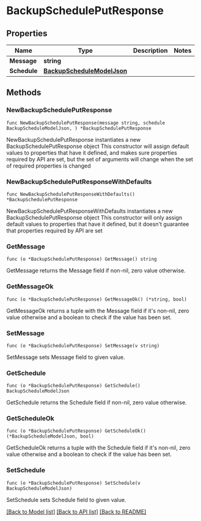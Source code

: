 # BackupSchedulePutResponse

## Properties

Name | Type | Description | Notes
------------ | ------------- | ------------- | -------------
**Message** | **string** |  | 
**Schedule** | [**BackupScheduleModelJson**](BackupScheduleModelJson.md) |  | 

## Methods

### NewBackupSchedulePutResponse

`func NewBackupSchedulePutResponse(message string, schedule BackupScheduleModelJson, ) *BackupSchedulePutResponse`

NewBackupSchedulePutResponse instantiates a new BackupSchedulePutResponse object
This constructor will assign default values to properties that have it defined,
and makes sure properties required by API are set, but the set of arguments
will change when the set of required properties is changed

### NewBackupSchedulePutResponseWithDefaults

`func NewBackupSchedulePutResponseWithDefaults() *BackupSchedulePutResponse`

NewBackupSchedulePutResponseWithDefaults instantiates a new BackupSchedulePutResponse object
This constructor will only assign default values to properties that have it defined,
but it doesn't guarantee that properties required by API are set

### GetMessage

`func (o *BackupSchedulePutResponse) GetMessage() string`

GetMessage returns the Message field if non-nil, zero value otherwise.

### GetMessageOk

`func (o *BackupSchedulePutResponse) GetMessageOk() (*string, bool)`

GetMessageOk returns a tuple with the Message field if it's non-nil, zero value otherwise
and a boolean to check if the value has been set.

### SetMessage

`func (o *BackupSchedulePutResponse) SetMessage(v string)`

SetMessage sets Message field to given value.


### GetSchedule

`func (o *BackupSchedulePutResponse) GetSchedule() BackupScheduleModelJson`

GetSchedule returns the Schedule field if non-nil, zero value otherwise.

### GetScheduleOk

`func (o *BackupSchedulePutResponse) GetScheduleOk() (*BackupScheduleModelJson, bool)`

GetScheduleOk returns a tuple with the Schedule field if it's non-nil, zero value otherwise
and a boolean to check if the value has been set.

### SetSchedule

`func (o *BackupSchedulePutResponse) SetSchedule(v BackupScheduleModelJson)`

SetSchedule sets Schedule field to given value.



[[Back to Model list]](../README.md#documentation-for-models) [[Back to API list]](../README.md#documentation-for-api-endpoints) [[Back to README]](../README.md)


